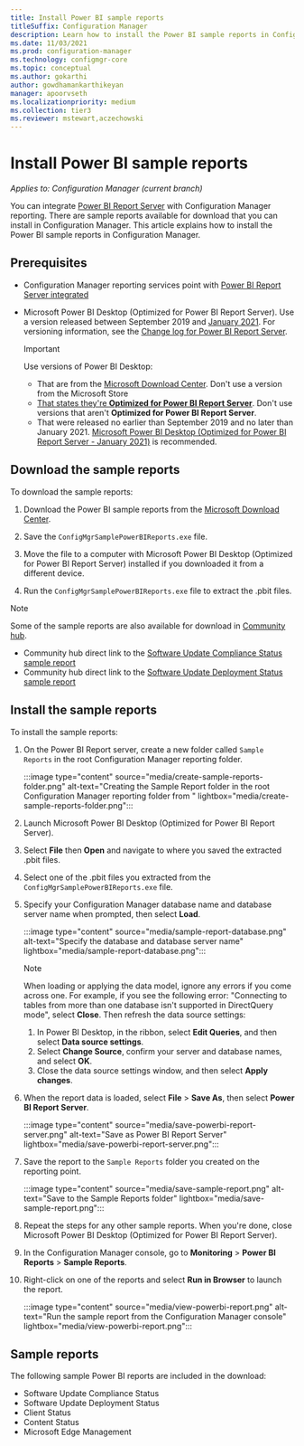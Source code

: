 ```yaml
---
title: Install Power BI sample reports
titleSuffix: Configuration Manager
description: Learn how to install the Power BI sample reports in Configuration Manager
ms.date: 11/03/2021
ms.prod: configuration-manager
ms.technology: configmgr-core
ms.topic: conceptual
ms.author: gokarthi
author: gowdhamankarthikeyan
manager: apoorvseth
ms.localizationpriority: medium
ms.collection: tier3
ms.reviewer: mstewart,aczechowski
---
```


# Install Power BI sample reports
<!--5679791, 10123832, 10131458, 10488910-->
*Applies to: Configuration Manager (current branch)*

You can integrate [Power BI Report Server](/power-bi/report-server/get-started) with Configuration Manager reporting. There are sample reports available for download that you can install in Configuration Manager. This article explains how to install the Power BI sample reports in Configuration Manager.

## Prerequisites

- Configuration Manager reporting services point with [Power BI Report Server integrated](powerbi-report-server.md)

- Microsoft Power BI Desktop (Optimized for Power BI Report Server). Use a version released between September 2019 and [January 2021](https://www.microsoft.com/download/details.aspx?id=55330). For versioning information, see the [Change log for Power BI Report Server](/power-bi/report-server/changelog). <!--12428948, Power BI Desktop versioning information, latest version link, (currently unsupported with CM) is https://www.microsoft.com/download/details.aspx?id=57271 -->

    > [!IMPORTANT]
    > Use versions of Power BI Desktop:
    > - That are from the [Microsoft Download Center](https://www.microsoft.com/download/). Don't use a version from the Microsoft Store
    > - [That states they're **Optimized for Power BI Report Server**](/power-bi/report-server/install-powerbi-desktop). Don't use versions that aren't **Optimized for Power BI Report Server**.
    > - That were released no earlier than September 2019 and no later than January 2021. [Microsoft Power BI Desktop (Optimized for Power BI Report Server - January 2021)](https://www.microsoft.com/download/details.aspx?id=55330) is recommended. <!--12428948, Power BI Desktop versioning information, latest version link, (currently unsupported with CM) is https://www.microsoft.com/download/details.aspx?id=57271 -->

## Download the sample reports

To download the sample reports:

1. Download the Power BI sample reports from the [Microsoft Download Center](https://www.microsoft.com/download/details.aspx?id=101452).

1. Save the `ConfigMgrSamplePowerBIReports.exe` file.

1. Move the file to a computer with Microsoft Power BI Desktop (Optimized for Power BI Report Server) installed if you downloaded it from a different device.

1. Run the `ConfigMgrSamplePowerBIReports.exe` file to extract the .pbit files.

> [!NOTE]
> Some of the sample reports are also available for download in [Community hub](community-hub.md).
> - Community hub direct link to the [Software Update Compliance Status sample report](https://communityhub.microsoft.com/item/10428)
> - Community hub direct link to the [Software Update Deployment Status sample report](https://communityhub.microsoft.com/item/10429)

## Install the sample reports

To install the sample reports:

1. On the Power BI Report server, create a new folder called `Sample Reports` in the root Configuration Manager reporting folder.

    :::image type="content" source="media/create-sample-reports-folder.png" alt-text="Creating the Sample Report folder in the root Configuration Manager reporting folder from " lightbox="media/create-sample-reports-folder.png":::

1. Launch Microsoft Power BI Desktop (Optimized for Power BI Report Server).

1. Select **File** then **Open** and navigate to where you saved the extracted .pbit files.

1. Select one of the .pbit files you extracted from the `ConfigMgrSamplePowerBIReports.exe` file.

1. Specify your Configuration Manager database name and database server name when prompted, then select **Load**.

    :::image type="content" source="media/sample-report-database.png" alt-text="Specify the database and database server name" lightbox="media/sample-report-database.png":::

    > [!NOTE]
    > When loading or applying the data model, ignore any errors if you come across one. For example, if you see the following error: "Connecting to tables from more than one database isn't supported in DirectQuery mode", select **Close**. Then refresh the data source settings:
    >
    > 1. In Power BI Desktop, in the ribbon, select **Edit Queries**, and then select **Data source settings**.
    > 1. Select **Change Source**, confirm your server and database names, and select **OK**.
    > 1. Close the data source settings window, and then select **Apply changes**.

1. When the report data is loaded, select **File** > **Save As**, then select **Power BI Report Server**.

    :::image type="content" source="media/save-powerbi-report-server.png" alt-text="Save as Power BI Report Server" lightbox="media/save-powerbi-report-server.png":::

1. Save the report to the `Sample Reports` folder you created on the reporting point.

    :::image type="content" source="media/save-sample-report.png" alt-text="Save to the Sample Reports folder" lightbox="media/save-sample-report.png":::

1. Repeat the steps for any other sample reports. When you're done, close Microsoft Power BI Desktop (Optimized for Power BI Report Server).

1. In the Configuration Manager console, go to **Monitoring** > **Power BI Reports** > **Sample Reports**.

1. Right-click on one of the reports and select **Run in Browser** to launch the report.

    :::image type="content" source="media/view-powerbi-report.png" alt-text="Run the sample report from the Configuration Manager console" lightbox="media/view-powerbi-report.png":::

## Sample reports

The following sample Power BI reports are included in the download:

- Software Update Compliance Status
- Software Update Deployment Status
- Client Status
- Content Status
- Microsoft Edge Management
